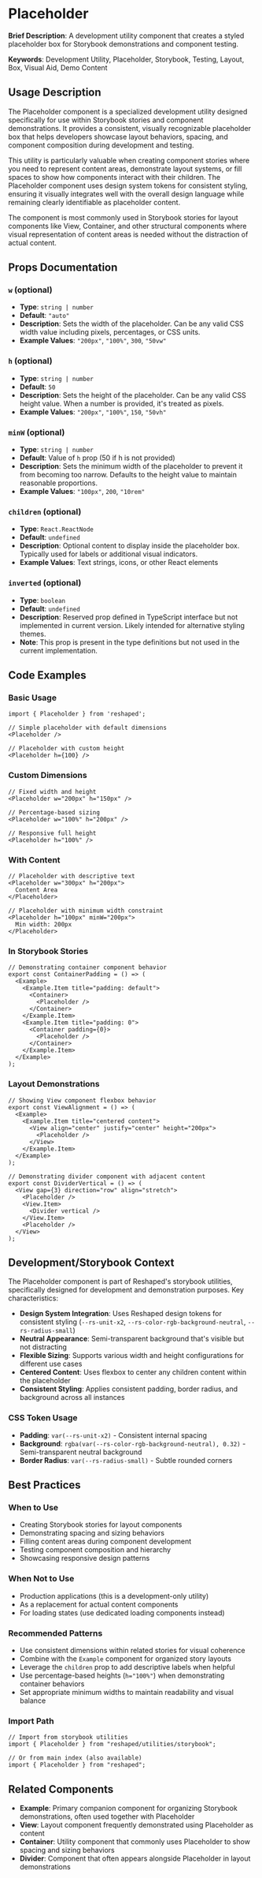 # Placeholder

**Brief Description**: A development utility component that creates a styled placeholder box for Storybook demonstrations and component testing.

**Keywords**: Development Utility, Placeholder, Storybook, Testing, Layout, Box, Visual Aid, Demo Content

## Usage Description

The Placeholder component is a specialized development utility designed specifically for use within Storybook stories and component demonstrations. It provides a consistent, visually recognizable placeholder box that helps developers showcase layout behaviors, spacing, and component composition during development and testing.

This utility is particularly valuable when creating component stories where you need to represent content areas, demonstrate layout systems, or fill spaces to show how components interact with their children. The Placeholder component uses design system tokens for consistent styling, ensuring it visually integrates well with the overall design language while remaining clearly identifiable as placeholder content.

The component is most commonly used in Storybook stories for layout components like View, Container, and other structural components where visual representation of content areas is needed without the distraction of actual content.

## Props Documentation

### `w` (optional)

- **Type**: `string | number`
- **Default**: `"auto"`
- **Description**: Sets the width of the placeholder. Can be any valid CSS width value including pixels, percentages, or CSS units.
- **Example Values**: `"200px"`, `"100%"`, `300`, `"50vw"`

### `h` (optional)

- **Type**: `string | number`
- **Default**: `50`
- **Description**: Sets the height of the placeholder. Can be any valid CSS height value. When a number is provided, it's treated as pixels.
- **Example Values**: `"200px"`, `"100%"`, `150`, `"50vh"`

### `minW` (optional)

- **Type**: `string | number`
- **Default**: Value of `h` prop (50 if h is not provided)
- **Description**: Sets the minimum width of the placeholder to prevent it from becoming too narrow. Defaults to the height value to maintain reasonable proportions.
- **Example Values**: `"100px"`, `200`, `"10rem"`

### `children` (optional)

- **Type**: `React.ReactNode`
- **Default**: `undefined`
- **Description**: Optional content to display inside the placeholder box. Typically used for labels or additional visual indicators.
- **Example Values**: Text strings, icons, or other React elements

### `inverted` (optional)

- **Type**: `boolean`
- **Default**: `undefined`
- **Description**: Reserved prop defined in TypeScript interface but not implemented in current version. Likely intended for alternative styling themes.
- **Note**: This prop is present in the type definitions but not used in the current implementation.

## Code Examples

### Basic Usage

```tsx
import { Placeholder } from 'reshaped';

// Simple placeholder with default dimensions
<Placeholder />

// Placeholder with custom height
<Placeholder h={100} />
```

### Custom Dimensions

```tsx
// Fixed width and height
<Placeholder w="200px" h="150px" />

// Percentage-based sizing
<Placeholder w="100%" h="200px" />

// Responsive full height
<Placeholder h="100%" />
```

### With Content

```tsx
// Placeholder with descriptive text
<Placeholder w="300px" h="200px">
  Content Area
</Placeholder>

// Placeholder with minimum width constraint
<Placeholder h="100px" minW="200px">
  Min width: 200px
</Placeholder>
```

### In Storybook Stories

```tsx
// Demonstrating container component behavior
export const ContainerPadding = () => (
  <Example>
    <Example.Item title="padding: default">
      <Container>
        <Placeholder />
      </Container>
    </Example.Item>
    <Example.Item title="padding: 0">
      <Container padding={0}>
        <Placeholder />
      </Container>
    </Example.Item>
  </Example>
);
```

### Layout Demonstrations

```tsx
// Showing View component flexbox behavior
export const ViewAlignment = () => (
  <Example>
    <Example.Item title="centered content">
      <View align="center" justify="center" height="200px">
        <Placeholder />
      </View>
    </Example.Item>
  </Example>
);

// Demonstrating divider component with adjacent content
export const DividerVertical = () => (
  <View gap={3} direction="row" align="stretch">
    <Placeholder />
    <View.Item>
      <Divider vertical />
    </View.Item>
    <Placeholder />
  </View>
);
```

## Development/Storybook Context

The Placeholder component is part of Reshaped's storybook utilities, specifically designed for development and demonstration purposes. Key characteristics:

- **Design System Integration**: Uses Reshaped design tokens for consistent styling (`--rs-unit-x2`, `--rs-color-rgb-background-neutral`, `--rs-radius-small`)
- **Neutral Appearance**: Semi-transparent background that's visible but not distracting
- **Flexible Sizing**: Supports various width and height configurations for different use cases
- **Centered Content**: Uses flexbox to center any children content within the placeholder
- **Consistent Styling**: Applies consistent padding, border radius, and background across all instances

### CSS Token Usage

- **Padding**: `var(--rs-unit-x2)` - Consistent internal spacing
- **Background**: `rgba(var(--rs-color-rgb-background-neutral), 0.32)` - Semi-transparent neutral background
- **Border Radius**: `var(--rs-radius-small)` - Subtle rounded corners

## Best Practices

### When to Use

- Creating Storybook stories for layout components
- Demonstrating spacing and sizing behaviors
- Filling content areas during component development
- Testing component composition and hierarchy
- Showcasing responsive design patterns

### When Not to Use

- Production applications (this is a development-only utility)
- As a replacement for actual content components
- For loading states (use dedicated loading components instead)

### Recommended Patterns

- Use consistent dimensions within related stories for visual coherence
- Combine with the `Example` component for organized story layouts
- Leverage the `children` prop to add descriptive labels when helpful
- Use percentage-based heights (`h="100%"`) when demonstrating container behaviors
- Set appropriate minimum widths to maintain readability and visual balance

### Import Path

```tsx
// Import from storybook utilities
import { Placeholder } from "reshaped/utilities/storybook";

// Or from main index (also available)
import { Placeholder } from "reshaped";
```

## Related Components

- **Example**: Primary companion component for organizing Storybook demonstrations, often used together with Placeholder
- **View**: Layout component frequently demonstrated using Placeholder as content
- **Container**: Utility component that commonly uses Placeholder to show spacing and sizing behaviors
- **Divider**: Component that often appears alongside Placeholder in layout demonstrations
